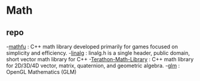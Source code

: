 # Math

## repo
-[mathfu](https://github.com/google/mathfu) : C++ math library developed primarily for games focused on simplicity and efficiency.
-[linalg](https://github.com/sgorsten/linalg) : linalg.h is a single header, public domain, short vector math library for C++
-[Terathon-Math-Library](https://github.com/EricLengyel/Terathon-Math-Library) : C++ math library for 2D/3D/4D vector, matrix, quaternion, and geometric algebra.
-[glm](https://github.com/g-truc/glm) : OpenGL Mathematics (GLM)